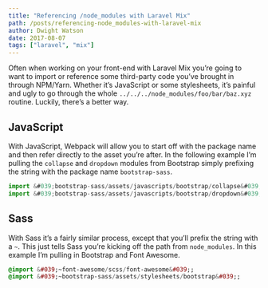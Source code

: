 ```yaml
---
title: "Referencing /node_modules with Laravel Mix"
path: /posts/referencing-node_modules-with-laravel-mix
author: Dwight Watson
date: 2017-08-07
tags: ["laravel", "mix"]
---
```


Often when working on your front-end with Laravel Mix you’re going to want to import or reference some third-party code you’ve brought in through NPM/Yarn. Whether it’s JavaScript or some stylesheets, it’s painful and ugly to go through the whole `../../../node_modules/foo/bar/baz.xyz` routine. Luckily, there’s a better way.

## JavaScript

With JavaScript, Webpack will allow you to start off with the package name and then refer directly to the asset you’re after. In the following example I’m pulling the `collapse` and `dropdown` modules from Bootstrap simply prefixing the string with the package name `bootstrap-sass`.

```js
import &#039;bootstrap-sass/assets/javascripts/bootstrap/collapse&#039;;
import &#039;bootstrap-sass/assets/javascripts/bootstrap/dropdown&#039;;
```

## Sass

With Sass it’s a fairly similar process, except that you’ll prefix the string with a `~`. This just tells Sass you’re kicking off the path from `node_modules`. In this example I’m pulling in Bootstrap and Font Awesome.

```sass
@import &#039;~font-awesome/scss/font-awesome&#039;;
@import &#039;~bootstrap-sass/assets/stylesheets/bootstrap&#039;;
```
